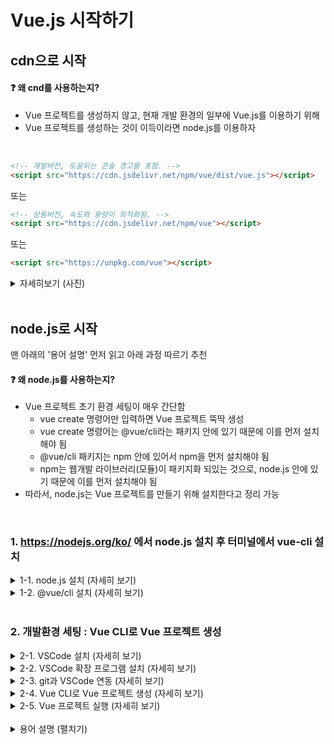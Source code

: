 # Vue.js 시작하기

## cdn으로 시작
#### :question: 왜 cnd를 사용하는지?
- Vue 프로젝트를 생성하지 않고, 현재 개발 환경의 일부에 Vue.js를 이용하기 위해
- Vue 프로젝트를 생성하는 것이 이득이라면 node.js를 이용하자

<br>

```HTML
<!-- 개발버전, 도움되는 콘솔 경고를 포함. -->
<script src="https://cdn.jsdelivr.net/npm/vue/dist/vue.js"></script>
```
또는
```HTML
<!-- 상용버전, 속도와 용량이 최적화됨. -->
<script src="https://cdn.jsdelivr.net/npm/vue"></script>
```
또는
```HTML
<script src="https://unpkg.com/vue"></script>
```

<details>
<summary>자세히보기 (사진)</summary>

1) html 아래 vue를 위한 cdn을 script에 삽입
![2022-04-05-04-22-30](https://user-images.githubusercontent.com/75118895/161807688-463c7234-27da-46bc-ab29-cec40a76378d.png)

1) Vue 인스턴스 생성
![2022-04-05-04-30-55](https://user-images.githubusercontent.com/75118895/161807848-518e9ec5-989c-455d-b0d6-48c8c9909e10.png)

1) Vue 인스턴스의 el 속성에 상호작용할 요소의 id를 넣어 해당 요소와 vue 객체 연결
![2022-04-05-04-31-43](https://user-images.githubusercontent.com/75118895/161808191-3d0dce32-c66f-434c-8b8e-5fa80e002c0f.png)

1) Vue 인스턴스의 data 속성에 html 요소에 들어갈 data를 object 형으로 선언
![2022-04-05-04-34-19](https://user-images.githubusercontent.com/75118895/161808248-8aeaa1c9-380a-49a7-a3da-926b8e45b95d.png)

1) html에 data 출력

    1) html에서 {{}}에 obejct의 key로 data에 접근
![2022-04-05-04-36-41](https://user-images.githubusercontent.com/75118895/161808491-f634ca20-4888-4ed7-be1a-9d4c93d2b692.png)

    1) html에서 v-for 속성을 이용해 data에 접근 가능
![2022-04-05-04-40-47](https://user-images.githubusercontent.com/75118895/161808540-444a9d74-f6b3-48cd-9653-1d8e49b0b914.png)

*영상출처 : https://vimeo.com/247494684
</details>
<br>

## node.js로 시작
맨 아래의 '용어 설명' 먼저 읽고 아래 과정 따르기 추천

#### :question: 왜 node.js를 사용하는지?
- Vue 프로젝트 초기 환경 세팅이 매우 간단함
    - vue create 명령어만 입력하면 Vue 프로젝트 뚝딱 생성
    - vue create 명령어는 @vue/cli라는 패키지 안에 있기 때문에 이를 먼저 설치해야 됨
    - @vue/cli 패키지는 npm 안에 있어서 npm을 먼저 설치해야 됨
    - npm는 웹개발 라이브러리(모듈)이 패키지화 되있는 것으로, node.js 안에 있기 때문에 이를 먼저 설치해야 됨
- 따라서, node.js는 Vue 프로젝트를 만들기 위해 설치한다고 정리 가능 
<br>

### 1. https://nodejs.org/ko/ 에서 node.js 설치 후 터미널에서 vue-cli 설치
<details>
<summary>1-1. node.js 설치 (자세히 보기)</summary>

#### 1-1-1. https://nodejs.org/ko/ 에서 node.js 설치
- 짝수 : LTS 버전
- 홀수 : Stable 버전

![image](https://user-images.githubusercontent.com/75118895/161749443-55acd30c-989e-476a-a15a-792e0be0ebde.png)  


#### 1-1-2. 설치 확인 : cmd에서 node와 npm 버전 확인  
명령어가 정상적으로 실행되면, 설치가 정상적으로 완료된 상태

![image](https://user-images.githubusercontent.com/75118895/161749692-d35f0064-8296-4db2-91f2-1cf74b8c03c0.png)  
(2022-03에 node.js를 설치해서 약간의 버전 차이 있는 상태)  
</details>

<details>
<summary>1-2. @vue/cli 설치 (자세히 보기)</summary>

#### 1-2-1. cmd 또는 VScode의 터미널에서 아래의 명령어로 진행 가능
```
npm install -g @vue/cli
```
또는
```
npm i -g @vue/cli
```
#### :question: npm install [패키지명]
- `./node_modules`폴더에 패키지를 다운받아 설치하기 위한 명령어
- package.json의 dependencies에 있는 모든 패키지를 설치
- 축약형 : `npm i`
- `-g 옵션`
    - global (;로컬 어디에서든 설치하려는 패키지를 요청할 수 있게 만드는 명령어)
    - 설치 시간이 약간 필요

#### :question: @vue/cli
- Vue CLI 패키지 이름
    |버전|vue cli 패키지명|
    |:--:|:--------------:|
    |Vue CLI 2|vue-cli|
    |Vue CLI 3|@vue/cli|

    *참고 : @ 마크는 npm의 Scoped package를 의미
- 기본 vue 개발 환경을 설정해주는 도구 (;기본적인 프로젝트 세팅 ;vue 명령어를 통해 vue.js 응용 프로그램을 만들 수 있음)
- 폴더 구조, lint, build, 어떤 라이브러리로 구성을 해야되는지 webpack 설정은 어떻게 해야되는지에 대한 고민을 덜을 수 있음

*출처 : https://simplevue.gitbook.io/intro/01.-vue-cli  
*참고 : https://cli.vuejs.org/guide

#### :question: vue cli 2를 사용하고 있을 경우
기존에 Vue CLI 2를 사용하고 있었다면, vue라는 커맨드의 네임스페이스가 꼬일 수 있기 때문에 Vue CLI 2를 제거 후 `npm i -g @vue/cli` 진행
```
npm r -g vue-cli
npm i -g @vue/cli
```

#### 1-2-2. 설치 확인 : vue 버전 확인
```
vue --version
```
![image](https://user-images.githubusercontent.com/75118895/161753996-c29d06aa-0c6e-4f3d-933b-a8276ebd15f3.png)

3.x 이상의 버전이 정상적으로 나오면 @vue/cli 설치가 정상적으로 끝난 것

#### :question: VSCode에서의 vue --version 에러
cmd에서는 정상적으로 실행이 되는데, VSCode에서는 에러 발생  

![image](https://user-images.githubusercontent.com/75118895/161748011-cf974990-7b99-430d-82d2-15d6684ea2d2.png)  

VSCode의 터미널은 기본적으로 PowerShell로 설정되어져 있음  
vue cli 4.x 버전부터는 cmd 외의 cli 프로그램에서 vue 명령어를 사용하기 위해선 vue.cmd 명령어를 이용해야 됨  

```
vue.cmd --version
```

![image](https://user-images.githubusercontent.com/75118895/161748745-469a6678-bab8-4554-87ed-b017e72d4d06.png)  

*참고 : 프롬프트(입력칸) 앞에 PS는 PowerShell을 뜻함
</details>
<br>

### 2. 개발환경 세팅 : Vue CLI로 Vue 프로젝트 생성
<details>
<summary>2-1. VSCode 설치 (자세히 보기)</summary>

#### https://code.visualstudio.com/ 에서 자신의 운영 체제에 맞는 stable 버전으로 설치
- Stable 버전 : 안정화된 버전 (;버그가 최소화된 버전)
- Insiders 버전 : 최신 버전의 기능을 먼저 사용할 수 있는 버전 (;불안정한 기능, 버그 존재)

![image](https://user-images.githubusercontent.com/75118895/161750156-4f73f82b-d1b9-45ee-bbe9-71d13837be19.png)  
</details>

<details>
<summary>2-2. VSCode 확장 프로그램 설치 (자세히 보기)</summary>

#### Ctrl + Shift + X (Extensions 메뉴)에서 아래의 프로그램 설치  
- 2, 3번은 반복 코드 입력 시간을 줄이기 위한 프로그램으로, 설치하지 않아도 무관

#### 2-2-1. Vetur : .vue 파일의 코드 하이라이팅을 위한 확장 프로그램
![image](https://user-images.githubusercontent.com/75118895/161750272-a8741eeb-90bd-4607-a21b-99117990e302.png)  

|설치전|설치후|
|---|---|
|![2022-04-05-19-54-04](https://user-images.githubusercontent.com/75118895/161750417-37b20f74-927f-4fe8-9bee-b42030e594e1.png)|![2022-04-05-19-53-18](https://user-images.githubusercontent.com/75118895/161750328-5a5d25d1-929d-44c8-9a15-605fd7f3a454.png)|

#### 2-2-2. Vue 3 Snippets : vue에 대한 스니펫이 정의되어져 있는 확장 프로그램
![2022-04-05-19-57-22](https://user-images.githubusercontent.com/75118895/161750504-8b208294-cdab-45db-90e0-d5b26cf5714d.png)

#### 2-2-3. HTML CSS Support : 해당 html 문서의 id, class 명을 추천해주는 확장 프로그램
![2022-04-05-20-02-15](https://user-images.githubusercontent.com/75118895/161750547-83797781-3f1e-4490-b9cf-4db39fb41775.png)  
    - 사용예시  
    ![2022-04-05-20-03-50](https://user-images.githubusercontent.com/75118895/161750578-650b5e4d-7b1e-4a51-914d-4c7c2f412ef3.png)
</details>

<details>
<summary>2-3. git과 VSCode 연동 (자세히 보기)</summary>

*단순히 github에 작성 코드를 올리기 위한 과정으로, 생략해도 상관없음

#### 2-3-1. github에서 repository 생성 후 로컬에서의 원하는 경로에 clone  
- [Github의 git repository과 로컬 연결하기](https://github.com/binigy97/How2uz-GitHub/blob/main/2_cmd_gitRepository/2_git_repository.md)

#### 2-3-2. 로컬에 git repository를 clone한 모습  
![2022-04-05-20-13-33](https://user-images.githubusercontent.com/75118895/161750637-864d78dd-57d8-40ab-9068-e617fc1e37d1.png)
</details>

<details>
<summary>2-4. Vue CLI로 Vue 프로젝트 생성 (자세히 보기)</summary>

#### 2-4-1. 생성하려는 vue 프로젝트는 원하는 경로로 이동한 다음, 프로젝트를 생성해야 됨
- cmd에서 진행할 경우
    ```
    D:
    cd D:\DevRoot\How2uz-vuejs
    ```
    *참고 : [cmd 명령어](https://github.com/binigy97/How2uz-GitHub/blob/main/2_cmd_gitRepository/cmdCommand.md)

- VScode에서 진행할 경우  

    ![2022-04-05-20-29-21](https://user-images.githubusercontent.com/75118895/161750687-7de1aba4-3a37-4cf6-933b-2f10b10389da.png)
    ![2022-04-05-20-31-06](https://user-images.githubusercontent.com/75118895/161750743-dedf9522-a839-4a75-88ac-0c5b9a133d99.png)

#### 2-4-2. vue 프로젝트 생성
vue 프로젝트는 vue cli의 create 명령어를 이용하여 생성할 수 있음
```
vue create [프로젝트 명]
```
여기선, 유튜브의 강의([코딩애플, Vue 1강 : Vue 3버전 설치랑 셋팅](https://www.youtube.com/watch?v=NONWar0jGLM))를 따라 vuedongsan이라는 이름으로 프로젝트 생성

- cmd에서 진행할 경우
    ```
    vue create vuedongsan
    ```
    아래와 같이 Vue CLI의 버전과 함께 preset 설정 선택지가 나오면 정상  

    ![2022-04-05-20-43-04](https://user-images.githubusercontent.com/75118895/161750903-6af735c8-42e9-4e79-a068-7dff82d98981.png)

    preset을 선택해주면 됨 (아래의 'VSCode 터미널에서 진행할 경우' '3)' 참고)

- VSCode 터미널에서 진행할 경우
    1) Ctrl + ` 또는 Terminal - New Terminal으로 터미널 열기  
    ![image](https://user-images.githubusercontent.com/75118895/161747075-0a8c5036-3379-4b0c-a600-625b76239eae.png)

    2) vue create
        ```
        vue.cmd create vuedongsan
        ```
        #### :question: vue 스크립트 실행 오류
        @vue/cli 설치에서 설명한 것과 같이, vue cli 4.x 이상 버전에서 cmd가 아닌 다른 cli 프로그램을 사용할 경우 vue.cmd 명령어 사용!

        ![image](https://user-images.githubusercontent.com/75118895/161754557-9a5ce6e2-50cb-48d3-bb78-bef68f516023.png)

    3) preset 선택
        #### :question: preset(사전 설정)이란?
        - Vue CLI 3.x 버전 이후부터 제공
        - 프로젝트의 기본적인 플러그인들의 구성을 프로젝트 생성 단계에서 선택 (;`vue create`를 사용해서 프로젝트를 생성할 때 어떤 플러그인을 추가할지 선택하면 그 플러그인들은 미리 설치됨)
        - `vue add`를 통해 프로젝트 생성 후에도 플러그인 추가 가능

        ![image](https://user-images.githubusercontent.com/75118895/161755129-226da2ff-9564-47bb-9974-1680f1234be1.png)

        위와 같이 디폴트(Vue 2 또는 Vue 3 버전의 기본 구성의 vue 프로젝트)로 설정할지 사용자가 수동으로 플러그인 구성을 선택할지 선택할 수 있음  
        이번 프로젝트는 vue 2버전의 기본 구성으로 진행

        ![image](https://user-images.githubusercontent.com/75118895/161755140-0ddfaaf2-e430-4dcd-8a7d-7cc1d6c715fa.png)  

        프리셋 세팅 후, 성공적으로 프로젝트를 생성했다는 문구가 나오면 정상

        *참고 : 해당 문구 아래, 두 줄은 서버 실행 방법에 대해 나와있으니 잘 참고하기
</details>

<details>
<summary>2-5. Vue 프로젝트 실행 (자세히 보기)</summary>

#### 2-5-1. Vue 프로젝트로 이동
작업폴더의 하위 폴더로 다음과 같이 이동 (;File - Open Folder - 폴더 선택)

![image](https://user-images.githubusercontent.com/75118895/161803074-42753643-e413-4f46-8ad5-1349ba95c2a3.png)

#### 2-5-2. 메인 페이지(App.vue) 작성
- template 태그 안에 HTML 코드 작성
- script 태그 안에 JS 코드 작성
- style 태그 안에 CSS 코드 작성

![image](https://user-images.githubusercontent.com/75118895/161815557-9334089d-7a7a-49d8-8695-d4c7962bf33f.png)

*간단한 실습을 진행하고 싶다면, 'cdn으로 시작'의 맨 아래에 위치한 '자세히보기 (사진)'을 따라하면 됨

#### 2-5-3. 서버 실행
- 터미널에서 실행하려는 vue 프로젝트의 루트로 이동한 다음, `npm run server` 입력
- 터미널에 뜬 localhost:8080을 클릭하거나 브라우저 주소창에 해당 주소 입력
- App.vue(메인 페이지)의 내용이 브라우저에 뜸
</details>

<br>
<details>
<summary>용어 설명 (펼치기)</summary>

|용어|설명|
|---|---|
|JavaScript| - 프로그래밍 언어의 일종 (이름에서 알 수 있듯 독립적인 언어가 아닌 스크립트 언어)<br> - 스크립트 언어는 특정한 프로그램 안에서 동작 (;JS는 **웹 브라우저 프로그램 안에서만** 동작)|
|Node.js| - JavaScript를 **서버에서도** 사용할 수 있도록 만든 프로그램(백엔드 프레임워크) <br> - Chrome V8 JavaScript 엔진으로 빌드 된 JavaScript 런타임 (;V8이라는 JavaScript 엔진 위에서 동작하는 자바스크립트 런타임(환경))<br> - 웹서버와 같이 확장성 있는 네트워크 어플리케이션 개발에 사용되는 소프트웨어 플랫폼<br> - 내장 HTTP 서버 라이브러리를 포함하고 있어 웹 서버에서 아파치 등의 별도 소프트웨어 없이 동작하는 것이 가능<br> *출처 : https://hanamon.kr/nodejs-%EA%B0%9C%EB%85%90-%EC%9D%B4%ED%95%B4%ED%95%98%EA%B8%B0/<br> *참고 : [프론트엔드 개발에 Node.js가 필요한 이유](https://jeonghwan-kim.github.io/series/2019/12/09/frontend-dev-env-npm.html)|
|LTS 버전| - Long Term Supported<br> - 서버환경에서 장기적으로 **안정적인 지원을 제공하는 버전** (;**서버운영에 적합**)|
|Stable 버전| - 추가적인 기능개발과 기존 API기능 개선을 위한 잦은 업데이트 진행 **(;개인 개발 및 테스트에 적합)**|
|npm| - Node Package Modules<br> - **Node.js에서 사용 가능한 모듈(;웹개발 라이브러리)들을 패키지화** 시켜 모아놓은 것<br> - JS 기반 프로젝트의 빌드 도구|
|CLI| - Command-line interface<br> - CLI는 넓은 의미로 CUI로 불림 (CUI 발전 -> GUI) |
|cmd| - (윈도우 계열의) cli 실행 프로그램 이름 |
|PowerShell| - (윈도우 계열의) cli 실행 프로그램 이름 (CMD의 고급 버전) <br>- CMD에서 액세스 할 수 없는 시스템 관리 작업의 자동화에 사용|
|터미널| - (리눅스 계열의) cli 실행 프로그램 이름<br> - 물리 하드웨어를 소프트웨어로 구현한 애플리케이션으로, 가상 터미널 혹은 터미널 에뮬레이터가 더 정확한 표현 |
</details>
